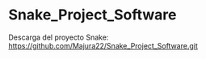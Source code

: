 # Snake_Project_Software
Descarga del proyecto Snake: 
https://github.com/Majura22/Snake_Project_Software.git
